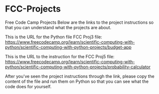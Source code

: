 # FCC-Projects
Free Code Camp Projects
  Below are the links to the project instructions so that you can understand what the projects are about.

   This is the URL for the Python file FCC Proj3 file:
   https://www.freecodecamp.org/learn/scientific-computing-with-python/scientific-computing-with-python-projects/budget-app

  This is the URL to the instruction for the FCC Proj5 file:
  https://www.freecodecamp.org/learn/scientific-computing-with-python/scientific-computing-with-python-projects/probability-calculator

  After you've seen the project instructions through the link, please copy the content of the file and run them on Python so that you can see what the code does for yourself.
